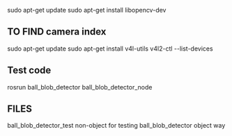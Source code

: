 sudo apt-get update
sudo apt-get install libopencv-dev

## TO FIND camera index
sudo apt-get update
sudo apt-get install v4l-utils
v4l2-ctl --list-devices

## Test code
rosrun ball_blob_detector ball_blob_detector_node

## FILES
ball_blob_detector_test   non-object for testing
ball_blob_detector  object way